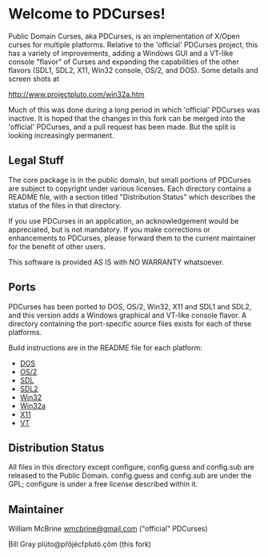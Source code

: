 Welcome to PDCurses!
====================

Public Domain Curses, aka PDCurses, is an implementation of X/Open
curses for multiple platforms. Relative to the 'official' PDCurses
project,  this has a variety of improvements,  adding a Windows GUI
and a VT-like console "flavor" of Curses and expanding the
capabilities of the other flavors (SDL1,  SDL2,  X11, Win32 console,
OS/2, and DOS).  Some details and screen shots at

http://www.projectpluto.com/win32a.htm

Much of this was done during a long period in which 'official'
PDCurses was inactive.  It is hoped that the changes in this fork
can be merged into the 'official' PDCurses,  and a pull request has
been made.  But the split is looking increasingly permanent.

Legal Stuff
-----------

The core package is in the public domain, but small portions of PDCurses
are subject to copyright under various licenses.  Each directory
contains a README file, with a section titled "Distribution Status"
which describes the status of the files in that directory.

If you use PDCurses in an application, an acknowledgement would be
appreciated, but is not mandatory. If you make corrections or
enhancements to PDCurses, please forward them to the current maintainer
for the benefit of other users.

This software is provided AS IS with NO WARRANTY whatsoever.


Ports
-----

PDCurses has been ported to DOS, OS/2, Win32, X11 and SDL1 and SDL2,
 and this version adds a Windows graphical and VT-like console
flavor. A directory containing the port-specific source files exists
for each of these platforms.

Build instructions are in the README file for each platform:

-  [DOS](dos/README.md)
-  [OS/2](os2/README.md)
-  [SDL](sdl1/README.md)
-  [SDL2](sdl2/README.md)
-  [Win32](win32/README.md)
-  [Win32a](win32a/README.md)
-  [X11](x11/README.md)
-  [VT](vt/README.md)

Distribution Status
-------------------

All files in this directory except configure, config.guess and
config.sub are released to the Public Domain. config.guess and
config.sub are under the GPL; configure is under a free license
described within it.


Maintainer
----------

William McBrine <wmcbrine@gmail.com>  ("official" PDCurses)

Bill Gray
p&#x202e;&ocirc;&#xe7;.&ouml;tulp&#x165;c&eacute;j&ocirc;&#x159;p&#x40;ot&uacute;l&#x202c;m
(this fork)
